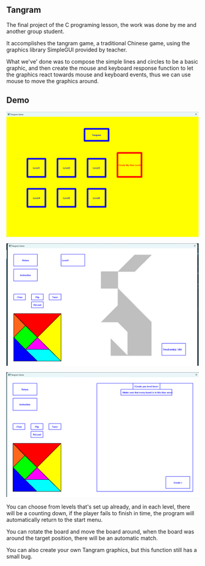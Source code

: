 ## Tangram
The final project of the C programing lesson, the work was done by me and another group student.

It accomplishes the tangram game, a traditional Chinese game, using the graphics library SimpleGUI provided by teacher.

What we've' done was to compose the simple lines and circles to be a basic graphic, and then create the mouse and keyboard response function to let the graphics react towards mouse and keyboard events, thus we can use mouse to move the graphics around.

## Demo
![alt text](images/image.png)

![alt text](images/image-1.png)

![alt text](images/image-2.png)

You can choose from levels that's set up already, and in each level, there will be a counting down, if the player fails to finish in time, the program will automatically return to the start menu. 

You can rotate the board and move the board around, when the board was around the target position, there will be an automatic match.

You can also create your own Tangram graphics, but this function still has a small bug.